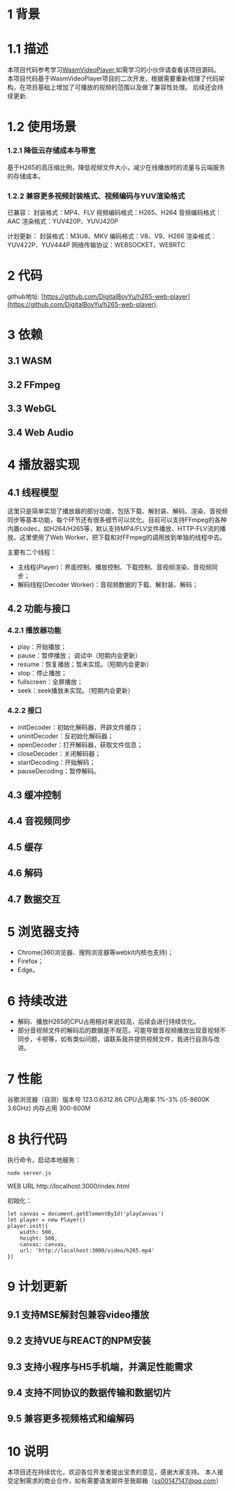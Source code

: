 # 1 背景
# 1.1 描述
本项目代码参考学习[WasmVideoPlayer](https://github.com/sonysuqin/WasmVideoPlayer),如需学习的小伙伴请查看该项目源码。
本项目代码基于WasmVideoPlayer项目的二次开发，根据需要重新梳理了代码架构，在项目基础上增加了可播放的视频的范围以及做了兼容性处理。
后续还会持续更新.
# 1.2 使用场景
### 1.2.1 降低云存储成本与带宽
基于H265的高压缩比例，降低视频文件大小，减少在线播放时的流量与云端服务的存储成本。
### 1.2.2 兼容更多视频封装格式、视频编码与YUV渲染格式
已兼容：
封装格式：MP4、FLV
视频编码格式：H265、H264
音频编码格式：AAC
渲染格式：YUV420P、YUVJ420P

计划更新：
封装格式：M3U8、MKV
编码格式：V8、V9、H266
渲染格式：YUV422P、YUV444P
网络传输协议：WEBSOCKET、WEBRTC

# 2 代码
github地址: [https://github.com/DigitalBoyYu/h265-web-player](https://github.com/DigitalBoyYu/h265-web-player).

# 3 依赖
## 3.1 WASM
## 3.2 FFmpeg
## 3.3 WebGL
## 3.4 Web Audio

# 4 播放器实现
## 4.1 线程模型
这里只是简单实现了播放器的部分功能，包括下载、解封装、解码、渲染、音视频同步等基本功能，每个环节还有很多细节可以优化。目前可以支持FFmpeg的各种内置codec，如H264/H265等，默认支持MP4/FLV文件播放、HTTP-FLV流的播放。这里使用了Web Worker，把下载和对FFmpeg的调用放到单独的线程中去。

主要有二个线程：
- 主线程(Player)：界面控制、播放控制、下载控制、音视频渲染、音视频同步；
- 解码线程(Decoder Worker)：音视频数据的下载、解封装、解码；

## 4.2 功能与接口
### 4.2.1 播放器功能
- play：开始播放；
- pause：暂停播放； 调试中（短期内会更新）
- resume：恢复播放；暂未实现。（短期内会更新）
- stop：停止播放；
- fullscreen：全屏播放； 
- seek：seek播放未实现。（短期内会更新）
### 4.2.2 接口
- initDecoder：初始化解码器，开辟文件缓存；
- uninitDecoder：反初始化解码器；
- openDecoder：打开解码器，获取文件信息；
- closeDecoder：关闭解码器；
- startDecoding：开始解码；
- pauseDecoding：暂停解码。 
## 4.3 缓冲控制
## 4.4 音视频同步
## 4.5 缓存
## 4.6 解码
## 4.7 数据交互

# 5 浏览器支持
- Chrome(360浏览器、搜狗浏览器等webkit内核也支持)；
- Firefox；
- Edge。

# 6 持续改进
- 解码、播放H265的CPU占用相对来说较高，后续会进行持续优化。
- 部分音视频文件的解码后的数据是不规范，可能导致音视频播放出现音视频不同步，卡顿等，如有类似问题，请联系我并提供视频文件，我进行自测与改进。

# 7 性能
谷歌浏览器（自测）版本号 123.0.6312.86
CPU占用率 1%-3% (i5-8600K 3.6GHz)
内存占用 300-600M 

# 8 执行代码
执行命令，启动本地服务：
```
node server.js
```
WEB URL http://localhost:3000/index.html

初始化：
```
let canvas = document.getElementById('playCanvas')
let player = new Player()
player.init({
    width: 500,
    height: 500,
    canvas: canvas,
    url: 'http://localhost:3000/video/h265.mp4'
})
```

# 9 计划更新
## 9.1 支持MSE解封包兼容video播放
## 9.2 支持VUE与REACT的NPM安装
## 9.3 支持小程序与H5手机端，并满足性能需求
## 9.4 支持不同协议的数据传输和数据切片
## 9.5 兼容更多视频格式和编解码

# 10 说明
本项目还在持续优化，欢迎各位开发者提出宝贵的意见，感谢大家支持。
本人接受定制需求的商业合作，如有需要请发邮件至我邮箱（ss00147147@qq.com）


